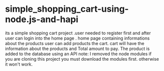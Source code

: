 # simple_shopping_cart-using-node.js-and-hapi
its a simple shopping cart project .user needed to register first and after user can login into the home page . home page containing informations about the products user can add products the cart. cart will have the information about the products and Total amount to pay. The product is added to the database using an API 
note: I removed the node modules if you are cloning this project you must download the modules first. otherwise it won't work.
